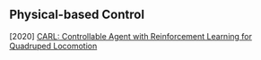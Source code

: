 ## Physical-based Control

[2020] [CARL: Controllable Agent with Reinforcement Learning for Quadruped Locomotion](https://arxiv.org/abs/2005.03288)